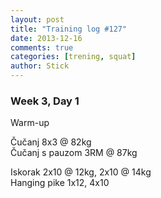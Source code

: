 ```yaml
---
layout: post
title: "Training log #127"
date: 2013-12-16
comments: true
categories: [trening, squat]
author: Stick
---
```


### Week 3, Day 1  

Warm-up  

Čučanj 8x3 @ 82kg  
Čučanj s pauzom 3RM @ 87kg  

Iskorak 2x10 @ 12kg, 2x10 @ 14kg  
Hanging pike 1x12, 4x10  